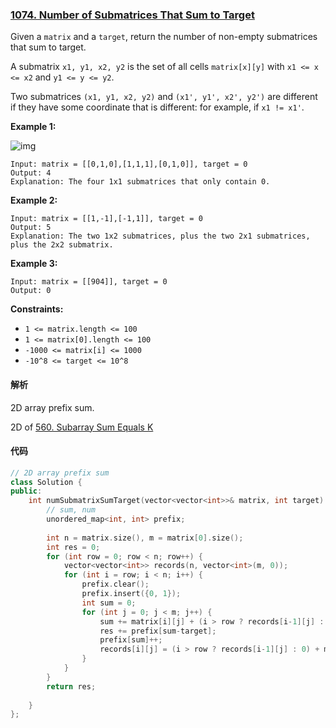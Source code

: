 ### [1074. Number of Submatrices That Sum to Target](https://leetcode.com/problems/number-of-submatrices-that-sum-to-target/)

Given a `matrix` and a `target`, return the number of non-empty submatrices that sum to target.

A submatrix `x1, y1, x2, y2` is the set of all cells `matrix[x][y]` with `x1 <= x <= x2` and `y1 <= y <= y2`.

Two submatrices `(x1, y1, x2, y2)` and `(x1', y1', x2', y2')` are different if they have some coordinate that is different: for example, if `x1 != x1'`.

 

**Example 1:**

![img](https://assets.leetcode.com/uploads/2020/09/02/mate1.jpg)

```
Input: matrix = [[0,1,0],[1,1,1],[0,1,0]], target = 0
Output: 4
Explanation: The four 1x1 submatrices that only contain 0.
```

**Example 2:**

```
Input: matrix = [[1,-1],[-1,1]], target = 0
Output: 5
Explanation: The two 1x2 submatrices, plus the two 2x1 submatrices, plus the 2x2 submatrix.
```

**Example 3:**

```
Input: matrix = [[904]], target = 0
Output: 0
```

 

**Constraints:**

- `1 <= matrix.length <= 100`
- `1 <= matrix[0].length <= 100`
- `-1000 <= matrix[i] <= 1000`
- `-10^8 <= target <= 10^8`

#### 解析

2D array prefix sum.

2D of [560. Subarray Sum Equals K](https://leetcode.com/problems/subarray-sum-equals-k/)

#### 代码

```c++
// 2D array prefix sum
class Solution {
public:
    int numSubmatrixSumTarget(vector<vector<int>>& matrix, int target) {
        // sum, num
        unordered_map<int, int> prefix;
    
        int n = matrix.size(), m = matrix[0].size();
        int res = 0;
        for (int row = 0; row < n; row++) {
            vector<vector<int>> records(n, vector<int>(m, 0));
            for (int i = row; i < n; i++) {
                prefix.clear();
                prefix.insert({0, 1});
                int sum = 0;
                for (int j = 0; j < m; j++) {
                    sum += matrix[i][j] + (i > row ? records[i-1][j] : 0);
                    res += prefix[sum-target];
                    prefix[sum]++;
                    records[i][j] = (i > row ? records[i-1][j] : 0) + matrix[i][j];
                }   
            }
        }
        return res;
        
    }
};
```
